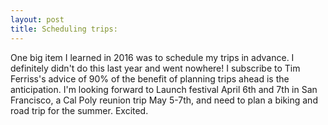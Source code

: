 ```yaml
---
layout: post
title: Scheduling trips:
---
```

One big item I learned in 2016 was to schedule my trips in advance. I definitely didn't do this last year and went nowhere!  I subscribe to Tim Ferriss's advice of 90% of the benefit of planning trips ahead is the anticipation.  I'm looking forward to Launch festival April 6th and 7th in San Francisco, a Cal Poly reunion trip May 5-7th, and need to plan a biking and road trip for the summer.  Excited. 
